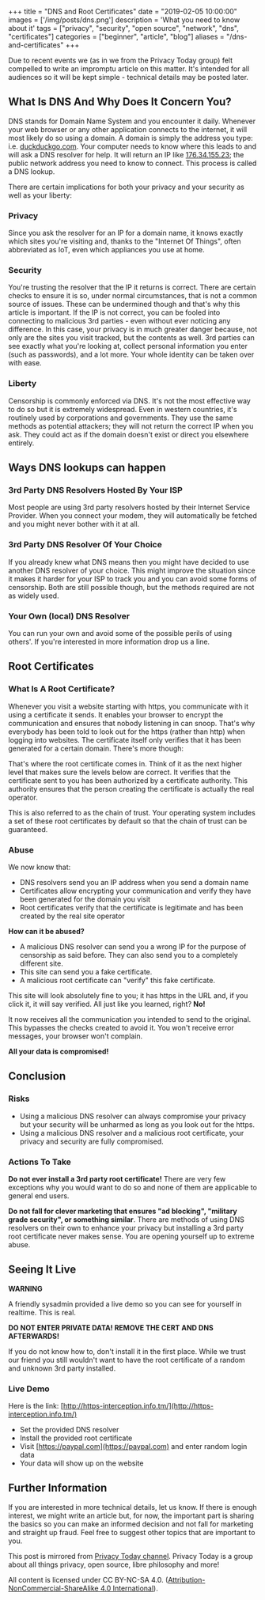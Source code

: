 +++
title = "DNS and Root Certificates"
date = "2019-02-05 10:00:00"
images = ['/img/posts/dns.png']
description = 'What you need to know about it'
tags = ["privacy", "security", "open source", "network", "dns", "certificates"]
categories = ["beginner", "article", "blog"]
aliases = "/dns-and-certificates"
+++

Due to recent events we (as in we from the Privacy Today group) felt compelled to write an impromptu article on this matter. It's intended for all audiences so it will be kept simple - technical details may be posted later.

## What Is DNS And Why Does It Concern You?

DNS stands for Domain Name System and you encounter it daily. Whenever your web browser or any other application connects to the internet, it will most likely do so using a domain. A domain is simply the address you type: i.e. [duckduckgo.com](https://duckduckgo.com). Your computer needs to know where this leads to and will ask a DNS resolver for help. It will return an IP like [176.34.155.23](http://176.34.155.23); the public network address you need to know to connect. This process is called a DNS lookup.

There are certain implications for both your privacy and your security as well as your liberty:

### Privacy

Since you ask the resolver for an IP for a domain name, it knows exactly which sites you're visiting and, thanks to the "Internet Of Things", often abbreviated as IoT, even which appliances you use at home.

### Security

You're trusting the resolver that the IP it returns is correct. There are certain checks to ensure it is so, under normal circumstances, that is not a common source of issues. These can be undermined though and that's why this article is important. If the IP is not correct, you can be fooled into connecting to malicious 3rd parties - even without ever noticing any difference. In this case, your privacy is in much greater danger because, not only are the sites you visit tracked, but the contents as well. 3rd parties can see exactly what you're looking at, collect personal information you enter (such as passwords), and a lot more. Your whole identity can be taken over with ease.

### Liberty

Censorship is commonly enforced via DNS. It's not the most effective way to do so but it is extremely widespread. Even in western countries, it's routinely used by corporations and governments. They use the same methods as potential attackers; they will not return the correct IP when you ask. They could act as if the domain doesn't exist or direct you elsewhere entirely.

## Ways DNS lookups can happen

### 3rd Party DNS Resolvers Hosted By Your ISP

Most people are using 3rd party resolvers hosted by their Internet Service Provider. When you connect your modem, they will automatically be fetched and you might never bother with it at all.

### 3rd Party DNS Resolver Of Your Choice

If you already knew what DNS means then you might have decided to use another DNS resolver of your choice. This might improve the situation since it makes it harder for your ISP to track you and you can avoid some forms of censorship. Both are still possible though, but the methods required are not as widely used.

### Your Own (local) DNS Resolver

You can run your own and avoid some of the possible perils of using others'. If you're interested in more information drop us a line.

## Root Certificates

### What Is A Root Certificate?

Whenever you visit a website starting with https, you communicate with it using a certificate it sends. It enables your browser to encrypt the communication and ensures that nobody listening in can snoop. That's why everybody has been told to look out for the https (rather than http) when logging into websites. The certificate itself only verifies that it has been generated for a certain domain. There's more though:

That's where the root certificate comes in. Think of it as the next higher level that makes sure the levels below are correct. It verifies that the certificate sent to you has been authorized by a certificate authority. This authority ensures that the person creating the certificate is actually the real operator.

This is also referred to as the chain of trust. Your operating system includes a set of these root certificates by default so that the chain of trust can be guaranteed.

### Abuse

We now know that:

- DNS resolvers send you an IP address when you send a domain name
- Certificates allow encrypting your communication and verify they have been generated for the domain you visit
- Root certificates verify that the certificate is legitimate and has been created by the real site operator

**How can it be abused?**

- A malicious DNS resolver can send you a wrong IP for the purpose of censorship as said before. They can also send you to a completely different site.
- This site can send you a fake certificate.
- A malicious root certificate can "verify" this fake certificate.

This site will look absolutely fine to you; it has https in the URL and, if you click it, it will say verified. All just like you learned, right? **No!**

It now receives all the communication you intended to send to the original. This bypasses the checks created to avoid it. You won't receive error messages, your browser won't complain.

**All your data is compromised!**

## Conclusion

### Risks

- Using a malicious DNS resolver can always compromise your privacy but your security will be unharmed as long as you look out for the https.
- Using a malicious DNS resolver and a malicious root certificate, your privacy and security are fully compromised.

### Actions To Take

**Do not ever install a 3rd party root certificate!** There are very few exceptions why you would want to do so and none of them are applicable to general end users.

**Do not fall for clever marketing that ensures "ad blocking", "military grade security", or something similar**. There are methods of using DNS resolvers on their own to enhance your privacy but installing a 3rd party root certificate never makes sense. You are opening yourself up to extreme abuse.

## Seeing It Live

**WARNING**

A friendly sysadmin provided a live demo so you can see for yourself in realtime. This is real.

**DO NOT ENTER PRIVATE DATA! REMOVE THE CERT AND DNS AFTERWARDS!**

If you do not know how to, don't install it in the first place. While we trust our friend you still wouldn't want to have the root certificate of a random and unknown 3rd party installed.

### Live Demo

Here is the link: [http://https-interception.info.tm/](http://https-interception.info.tm/)

- Set the provided DNS resolver
- Install the provided root certificate
- Visit [https://paypal.com](https://paypal.com) and enter random login data
- Your data will show up on the website

## Further Information

If you are interested in more technical details, let us know. If there is enough interest, we might write an article but, for now, the important part is sharing the basics so you can make an informed decision and not fall for marketing and straight up fraud. Feel free to suggest other topics that are important to you.

This post is mirrored from [Privacy Today channel](https://t.me/privacytoday). Privacy Today is a group about all things privacy, open source, libre philosophy and more!

All content is licensed under CC BY-NC-SA 4.0. ([Attribution-NonCommercial-ShareAlike 4.0 International](https://creativecommons.org/licenses/by-nc-sa/4.0/)).
